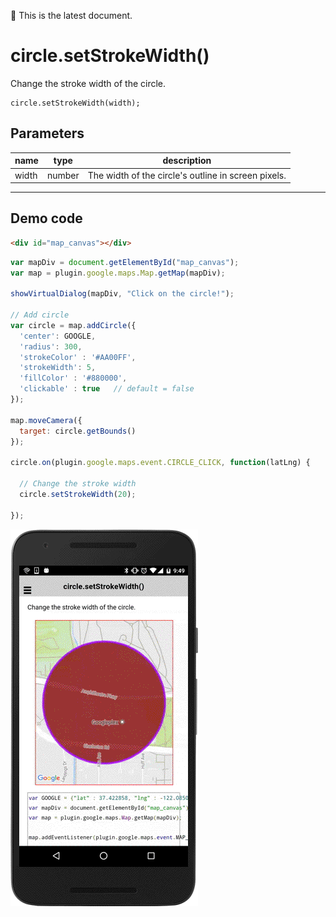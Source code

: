 :green_heart: This is the latest document.

# circle.setStrokeWidth()

Change the stroke width of the circle.

```
circle.setStrokeWidth(width);
```

## Parameters

name           | type          | description
---------------|---------------|---------------------------------------
width          | number        | The width of the circle's outline in screen pixels.
-----------------------------------------------------------------------

## Demo code

```html
<div id="map_canvas"></div>
```

```js
var mapDiv = document.getElementById("map_canvas");
var map = plugin.google.maps.Map.getMap(mapDiv);

showVirtualDialog(mapDiv, "Click on the circle!");

// Add circle
var circle = map.addCircle({
  'center': GOOGLE,
  'radius': 300,
  'strokeColor' : '#AA00FF',
  'strokeWidth': 5,
  'fillColor' : '#880000',
  'clickable' : true   // default = false
});

map.moveCamera({
  target: circle.getBounds()
});

circle.on(plugin.google.maps.event.CIRCLE_CLICK, function(latLng) {

  // Change the stroke width
  circle.setStrokeWidth(20);

});
```

![](image.gif)
